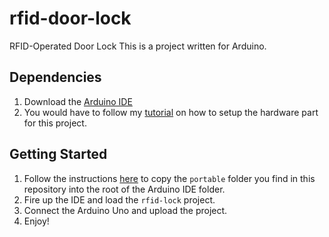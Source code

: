 # rfid-door-lock
RFID-Operated Door Lock
This is a project written for Arduino.

## Dependencies
1. Download the [Arduino IDE](https://www.arduino.cc/en/Main/Software)
2. You would have to follow my [tutorial](https://alimorshid.site/2018/02/02/rfid-operated-door-lock.html) on how to setup the hardware part for this project.

## Getting Started
1. Follow the instructions [here](https://www.arduino.cc/en/Guide/PortableIDE) to copy the `portable` folder you find in this repository into the root of the Arduino IDE folder.
2. Fire up the IDE and load the `rfid-lock` project.
3. Connect the Arduino Uno and upload the project.
4. Enjoy!
